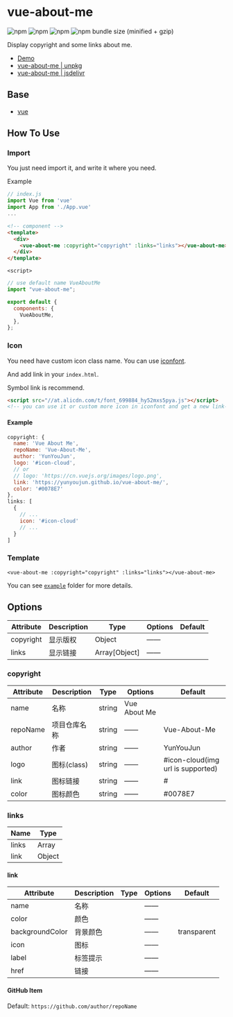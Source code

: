 # vue-about-me

![npm](https://img.shields.io/npm/v/vue-about-me.svg?style=for-the-badge)
![npm](https://img.shields.io/npm/dt/vue-about-me.svg?style=for-the-badge)
![npm](https://img.shields.io/npm/l/vue-about-me.svg?style=for-the-badge)
![npm bundle size (minified + gzip)](https://img.shields.io/bundlephobia/minzip/vue-about-me.svg?style=for-the-badge)

Display copyright and some links about me.

- [Demo](https://yunyoujun.github.io/vue-about-me/)
- [vue-about-me | unpkg](https://unpkg.com/vue-about-me)
- [vue-about-me | jsdelivr](https://cdn.jsdelivr.net/npm/vue-about-me)

## Base

- [vue](https://cn.vuejs.org/)

## How To Use

### Import

You just need import it, and write it where you need.

Example

```js
// index.js
import Vue from 'vue'
import App from './App.vue'
...
```

```html
<!-- component -->
<template>
  <div>
    <vue-about-me :copyright="copyright" :links="links"></vue-about-me>
  </div>
</template>
```

`<script>`

```js
// use default name VueAboutMe
import "vue-about-me";

export default {
  components: {
    VueAboutMe,
  },
};
```

### Icon

You need have custom icon class name.
You can use [iconfont](https://iconfont.cn/).

And add link in your `index.html`.

Symbol link is recommend.

```html
<script src="//at.alicdn.com/t/font_699884_hy52mxs5pya.js"></script>
<!-- you can use it or custom more icon in iconfont and get a new link-->
```

#### Example

```js
copyright: {
  name: 'Vue About Me',
  repoName: 'Vue-About-Me',
  author: 'YunYouJun',
  logo: '#icon-cloud',
  // or
  // logo: 'https://cn.vuejs.org/images/logo.png',
  link: 'https://yunyoujun.github.io/vue-about-me/',
  color: '#0078E7'
},
links: [
  {
    // ...
    icon: '#icon-cloud'
    // ...
  }
]
```

### Template

```vue
<vue-about-me :copyright="copyright" :links="links"></vue-about-me>
```

You can see [`example`](https://github.com/YunYouJun/vue-about-me/tree/master/example) folder for more details.

## Options

| Attribute | Description | Type          | Options | Default |
| --------- | ----------- | ------------- | ------- | ------- |
| copyright | 显示版权    | Object        | ——      |
| links     | 显示链接    | Array[Object] | ——      |

### copyright

| Attribute | Description  | Type   | Options      | Default                           |
| --------- | ------------ | ------ | ------------ | --------------------------------- |
| name      | 名称         | string | Vue About Me |
| repoName  | 项目仓库名称 | string | ——           | Vue-About-Me                      |
| author    | 作者         | string | ——           | YunYouJun                         |
| logo      | 图标(class)  | string | ——           | #icon-cloud(img url is supported) |
| link      | 图标链接     | string | ——           | #                                 |
| color     | 图标颜色     | string | ——           | #0078E7                           |

### links

| Name  | Type   |
| ----- | ------ |
| links | Array  |
| link  | Object |

#### link

| Attribute       | Description | Type | Options | Default     |
| --------------- | ----------- | ---- | ------- | ----------- |
| name            | 名称        |      | ——      |
| color           | 颜色        |      | ——      |
| backgroundColor | 背景颜色    |      | ——      | transparent |
| icon            | 图标        |      | ——      |
| label           | 标签提示    |      | ——      |
| href            | 链接        |      | ——      |

#### GitHub Item

Default: `https://github.com/author/repoName`

